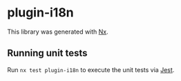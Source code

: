 # plugin-i18n

This library was generated with [Nx](https://nx.dev).

## Running unit tests

Run `nx test plugin-i18n` to execute the unit tests via [Jest](https://jestjs.io).
